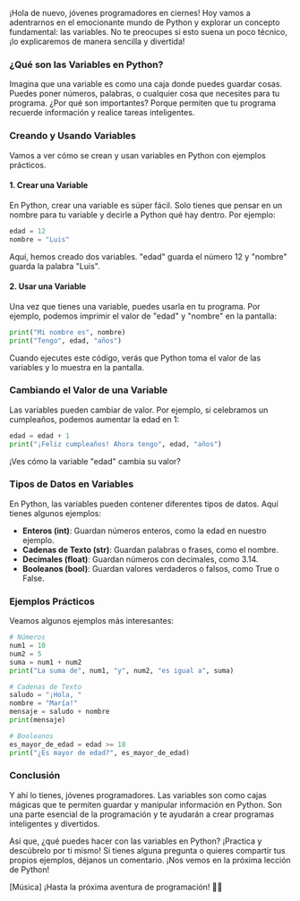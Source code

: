 ¡Hola de nuevo, jóvenes programadores en ciernes! Hoy vamos a adentrarnos en el emocionante mundo de Python y explorar un concepto fundamental: las variables. No te preocupes si esto suena un poco técnico, ¡lo explicaremos de manera sencilla y divertida!

### ¿Qué son las Variables en Python?

Imagina que una variable es como una caja donde puedes guardar cosas. Puedes poner números, palabras, o cualquier cosa que necesites para tu programa. ¿Por qué son importantes? Porque permiten que tu programa recuerde información y realice tareas inteligentes.

### Creando y Usando Variables

Vamos a ver cómo se crean y usan variables en Python con ejemplos prácticos.

#### 1. Crear una Variable

En Python, crear una variable es súper fácil. Solo tienes que pensar en un nombre para tu variable y decirle a Python qué hay dentro. Por ejemplo:

```python
edad = 12
nombre = "Luis"
```

Aquí, hemos creado dos variables. "edad" guarda el número 12 y "nombre" guarda la palabra "Luis".

#### 2. Usar una Variable

Una vez que tienes una variable, puedes usarla en tu programa. Por ejemplo, podemos imprimir el valor de "edad" y "nombre" en la pantalla:

```python
print("Mi nombre es", nombre)
print("Tengo", edad, "años")
```

Cuando ejecutes este código, verás que Python toma el valor de las variables y lo muestra en la pantalla.

### Cambiando el Valor de una Variable

Las variables pueden cambiar de valor. Por ejemplo, si celebramos un cumpleaños, podemos aumentar la edad en 1:

```python
edad = edad + 1
print("¡Feliz cumpleaños! Ahora tengo", edad, "años")
```

¡Ves cómo la variable "edad" cambia su valor?

### Tipos de Datos en Variables

En Python, las variables pueden contener diferentes tipos de datos. Aquí tienes algunos ejemplos:

- **Enteros (int)**: Guardan números enteros, como la edad en nuestro ejemplo.
- **Cadenas de Texto (str)**: Guardan palabras o frases, como el nombre.
- **Decimales (float)**: Guardan números con decimales, como 3.14.
- **Booleanos (bool)**: Guardan valores verdaderos o falsos, como True o False.

### Ejemplos Prácticos

Veamos algunos ejemplos más interesantes:

```python
# Números
num1 = 10
num2 = 5
suma = num1 + num2
print("La suma de", num1, "y", num2, "es igual a", suma)

# Cadenas de Texto
saludo = "¡Hola, "
nombre = "María!"
mensaje = saludo + nombre
print(mensaje)

# Booleanos
es_mayor_de_edad = edad >= 18
print("¿Es mayor de edad?", es_mayor_de_edad)
```

### Conclusión

Y ahí lo tienes, jóvenes programadores. Las variables son como cajas mágicas que te permiten guardar y manipular información en Python. Son una parte esencial de la programación y te ayudarán a crear programas inteligentes y divertidos.

Así que, ¿qué puedes hacer con las variables en Python? ¡Practica y descúbrelo por ti mismo! Si tienes alguna pregunta o quieres compartir tus propios ejemplos, déjanos un comentario. ¡Nos vemos en la próxima lección de Python!

[Música] ¡Hasta la próxima aventura de programación! 🚀🐍